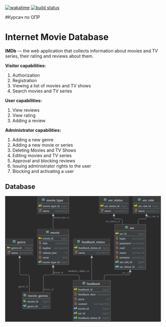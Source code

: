 [![wakatime](https://wakatime.com/badge/github/squarple/imdb.svg)](https://wakatime.com/badge/github/squarple/imdb)
<a href="https://app.circleci.com/pipelines/github/squarple/imdb?branch=master">
        <img src="https://img.shields.io/circleci/project/github/squarple/imdb/master" alt="build status"></a>

#Курсач по ОПР 
# Internet Movie Database
**IMDb** — the web application that collects information about movies and TV series, their rating and reviews about them.

**Visitor capabilities:**
1. Authorization
2. Registration
3. Viewing a list of movies and TV shows
4. Search movies and TV series

**User capabilities:**
1. View reviews
2. View rating
3. Adding a review

**Administrator capabilities:**
1. Adding a new genre
2. Adding a new movie or series
3. Deleting Movies and TV Shows
4. Editing movies and TV series
5. Approval and blocking reviews
6. Issuing administrator rights to the user
7. Blocking and activating a user

## Database
![alt_text](images/database.png)
